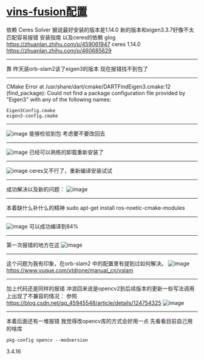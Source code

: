 # [vins-fusion配置](https://github.com/shu1ong/gitblog/issues/7)

依赖
Ceres Solver
据说最好安装的版本是1.14.0
新的版本和eigen3.3.7好像不太匹配容易报错
安装指南 以及ceres的依赖
glog
https://zhuanlan.zhihu.com/p/459061947
ceres 1.14.0
https://zhuanlan.zhihu.com/p/460685629

---

靠 昨天装orb-slam2该了eigen3的版本 现在报错找不到包了

---

CMake Error at /usr/share/dart/cmake/DARTFindEigen3.cmake:12 (find_package):
  Could not find a package configuration file provided by "Eigen3" with any
  of the following names:

    Eigen3Config.cmake
    eigen3-config.cmake

---

![image](https://user-images.githubusercontent.com/127008177/224891038-e235f7e2-3a14-4f5a-84b7-c20bc74e42ff.png)
能够检验到包
考虑要不要改回去

---

![image](https://user-images.githubusercontent.com/127008177/224891603-83593070-25b0-47b3-850e-b4db10c111a1.png)
已经可以熟练的卸载重新安装了

---

![image](https://user-images.githubusercontent.com/127008177/224895429-9102bca5-d11e-41c0-a551-82585d1b9dab.png)
ceres又不行了，重新编译安装试试

---

成功解决以及新的问题：
![image](https://user-images.githubusercontent.com/127008177/224897678-a28b43e8-5fac-4ad4-ad4d-d87ad445f8e1.png)


---

本着缺什么补什么的精神
sudo apt-get install ros-noetic-cmake-modules

---

![image](https://user-images.githubusercontent.com/127008177/224903007-2ac48d3a-fa3e-44ec-8a61-76c5b5bed62e.png)
可以成功编译到84%

---

第一次报错的地方在这
![image](https://user-images.githubusercontent.com/127008177/224903863-b30f329e-3385-4e6c-8146-8453abd23325.png)


---

这个问题为我有印象，在orb-slam2 中的配置里有提到过如何解决。
![image](https://user-images.githubusercontent.com/127008177/224904045-85ee2548-78e4-4c1c-8230-f96dc1b2fcdd.png)
https://www.yuque.com/xtdrone/manual_cn/vslam

---

加上代码还是同样的报错
冲浪回来说是opencv2到后续版本的更新一些写法调用上出现了不兼容的情况：
参照
https://blog.csdn.net/qq_45945548/article/details/124754325
![image](https://user-images.githubusercontent.com/127008177/224906215-727bb0e9-d573-4c87-9c4a-922a2f24125f.png)


---

本着后面还有一堆报错 我觉得改opencv库的方式会好用一点
先看看目前自己用的啥库
```
pkg-config opencv --modversion
```
3.4.16
